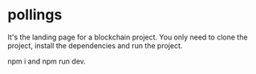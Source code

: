 # pollings
It's the landing page for a blockchain project.
You only need to clone the project, install the dependencies and run the project.

npm i and npm run dev.
